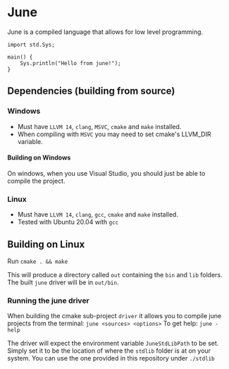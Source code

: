 # June
June is a compiled language that allows for low level programming.

```
import std.Sys;

main() {
    Sys.println("Hello from june!");
}
```

## Dependencies (building from source)

### Windows
* Must have `LLVM 14`, `clang`, `MSVC`, `cmake` and `make` installed.
* When compiling with `MSVC` you may need to set cmake's LLVM_DIR variable.

#### Building on Windows

On windows, when you use Visual Studio, you should just be able to compile the project.

### Linux
* Must have `LLVM 14`, `clang`, `gcc`, `cmake` and `make` installed.
* Tested with Ubuntu 20.04 with `gcc`

## Building on Linux

Run `cmake . && make`

This will produce a directory called `out` containing the `bin` and `lib` folders. The built `june` driver will be in `out/bin`.

### Running the june driver

When building the cmake sub-project `driver` it allows you to compile june projects from the terminal: ``june <sources> <options>``
To get help: ``june -help``

The driver will expect the environment variable ``JuneStdLibPath`` to be set. Simply set it to be the location of where the ``stdlib`` folder is at on your system. You can use the one provided in this repository under `./stdlib`

